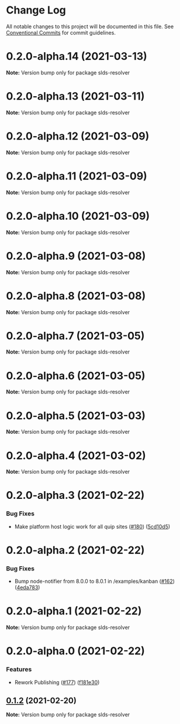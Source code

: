 # Change Log

All notable changes to this project will be documented in this file.
See [Conventional Commits](https://conventionalcommits.org) for commit guidelines.

# 0.2.0-alpha.14 (2021-03-13)

**Note:** Version bump only for package slds-resolver





# 0.2.0-alpha.13 (2021-03-11)

**Note:** Version bump only for package slds-resolver





# 0.2.0-alpha.12 (2021-03-09)

**Note:** Version bump only for package slds-resolver





# 0.2.0-alpha.11 (2021-03-09)

**Note:** Version bump only for package slds-resolver





# 0.2.0-alpha.10 (2021-03-09)

**Note:** Version bump only for package slds-resolver





# 0.2.0-alpha.9 (2021-03-08)

**Note:** Version bump only for package slds-resolver





# 0.2.0-alpha.8 (2021-03-08)

**Note:** Version bump only for package slds-resolver





# 0.2.0-alpha.7 (2021-03-05)

**Note:** Version bump only for package slds-resolver





# 0.2.0-alpha.6 (2021-03-05)

**Note:** Version bump only for package slds-resolver





# 0.2.0-alpha.5 (2021-03-03)

**Note:** Version bump only for package slds-resolver





# 0.2.0-alpha.4 (2021-03-02)

**Note:** Version bump only for package slds-resolver





# 0.2.0-alpha.3 (2021-02-22)


### Bug Fixes

* Make platform host logic work for all quip sites ([#180](https://github.com/quip/quip-apps/issues/180)) ([5cd10d5](https://github.com/quip/quip-apps/commit/5cd10d51f8d2f1bbd03564cfde5ca08f550d8b99))





# 0.2.0-alpha.2 (2021-02-22)


### Bug Fixes

* Bump node-notifier from 8.0.0 to 8.0.1 in /examples/kanban ([#162](https://github.com/quip/quip-apps/issues/162)) ([4eda783](https://github.com/quip/quip-apps/commit/4eda7834b05b1a48f5985905f456ac085ce307fb))





# 0.2.0-alpha.1 (2021-02-22)

**Note:** Version bump only for package slds-resolver





# 0.2.0-alpha.0 (2021-02-22)


### Features

* Rework Publishing ([#177](https://github.com/quip/quip-apps/issues/177)) ([f181e30](https://github.com/quip/quip-apps/commit/f181e30220993c33714edf9da28f9db8427e0852))





## [0.1.2](https://github.com/quip/quip-apps/compare/v0.1.2-alpha.32...v0.1.2) (2021-02-20)

**Note:** Version bump only for package slds-resolver
